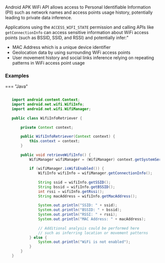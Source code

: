 Android APK WiFi API allows access to Personal Identifiable Information (PII) such as network names and access points usage history, potentially leading to private data inference.

Applications using the `ACCESS_WIFI_STATE` permission and calling APIs like `getConnectionInfo` can access sensitive information about WiFi access points (such as BSSID, SSID, and RSSI) and potentially infer:"

* MAC Address which is a unique device identifier
* Geolocation data by using surrounding WiFi access points
* User movement history and social links inference relying on repeating patterns in WiFi access point usage

### Examples

=== "Java"

 ```java
 
    import android.content.Context;
    import android.net.wifi.WifiInfo;
    import android.net.wifi.WifiManager;
    
    public class WifiInfoRetriever {
    
        private Context context;
    
        public WifiInfoRetriever(Context context) {
            this.context = context;
        }
    
        public void retrieveWifiInfo() {
            WifiManager wifiManager = (WifiManager) context.getSystemService(Context.WIFI_SERVICE);
            
            if (wifiManager.isWifiEnabled()) {
                WifiInfo wifiInfo = wifiManager.getConnectionInfo();
                
                String ssid = wifiInfo.getSSID();
                String bssid = wifiInfo.getBSSID();
                int rssi = wifiInfo.getRssi();
                String macAddress = wifiInfo.getMacAddress();
                
                System.out.println("SSID: " + ssid);
                System.out.println("BSSID: " + bssid);
                System.out.println("RSSI: " + rssi);
                System.out.println("MAC Address: " + macAddress);
                
                // Additional analysis could be performed here
                // such as inferring location or movement patterns
            } else {
                System.out.println("WiFi is not enabled");
            }
        }
    }
 ```

